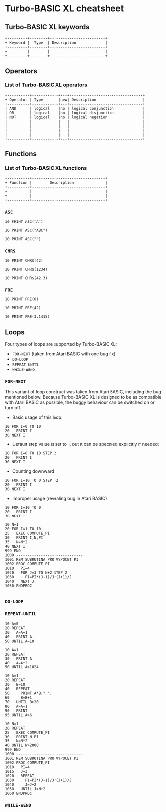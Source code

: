 # Turbo-BASIC XL cheatsheet



## Turbo-BASIC XL keywords

```
+---------+--------+-------------------------+
+ Keyword |  Type  | Description             |
+---------+--------+-------------------------+
+         |        |                         |
+---------+--------+-------------------------+
```

## Operators

### List of Turbo-BASIC XL operators

```
+----------+------------+---+---------------------------------+
+ Operator | Type       |new| Description                     |
+----------+------------+---+---------------------------------+
| AND      | logical    |no | logical conjunction             |
| OR       | logical    |no | logical disjunction             |
| NOT      | logical    |no | logical negation                |
|          |            |   |                                 |
|          |            |   |                                 |
|          |            |   |                                 |
|          |            |   |                                 |
+----------+------------+---+---------------------------------+
```

## Functions

### List of Turbo-BASIC XL functions

```
+----------+---------------------------------+
+ Function |        Description              |
+----------+---------------------------------+
+          |                                 |
+          |                                 |
+----------+---------------------------------+
```

### `ASC`

```basic
10 PRINT ASC("A")

```

```basic
10 PRINT ASC("ABC")

```

```basic
10 PRINT ASC("")

```

### `CHR$`

```basic
10 PRINT CHR$(42)

```

```basic
10 PRINT CHR$(1234)

```

```basic
10 PRINT CHR$(42.3)

```

### `FRE`


```basic
10 PRINT FRE(0)

```

```basic
10 PRINT FRE(42)

```

```basic
10 PRINT FRE(3.1415)

```

## Loops

Four types of loops are supported by Turbo-BASIC XL:

* `FOR-NEXT` (taken from Atari BASIC with one bug fix)
* `DO-LOOP`
* `REPEAT-UNTIL`
* `WHILE-WEND`

### `FOR-NEXT`

This variant of loop construct was taken from Atari BASIC, including the bug mentioned below. Because Turbo-BASIC XL is designed to be as compatible with Atari BASIC as possible, the buggy behaviour can be switched on or turn off.

* Basic usage of this loop:

```basic
10 FOR I=0 TO 10
20   PRINT I
30 NEXT I

```

* Default step value is set to 1, but it can be specified explicitly if needed:

```basic
10 FOR I=0 TO 10 STEP 2
20   PRINT I
30 NEXT I

```

* Counting downward

```basic
10 FOR I=10 TO 0 STEP -2
20   PRINT I
30 NEXT I

```

* Improper usage (revealing bug in Atari BASIC)

```basic
10 FOR I=10 TO 0
20   PRINT I
30 NEXT I

```

```basic
10 N=1
20 FOR I=1 TO 10
25   EXEC COMPUTE_PI
30   PRINT I,N,PI
35   N=N*2
40 NEXT I
999 END 
1000 ------------------------------
1001 REM SUBRUTINA PRO VYPOCET PI
1002 PROC COMPUTE_PI
1010   PI=4
1020   FOR J=3 TO N+2 STEP 2
1030     PI=PI*(J-1)/J*(J+1)/J
1040   NEXT J
1050 ENDPROC 


```

### `DO-LOOP`

### `REPEAT-UNTIL`

```basic
10 A=0
20 REPEAT 
30   A=A+1
40   PRINT A
50 UNTIL A=10

```

```basic
10 A=1
20 REPEAT 
30   PRINT A
40   A=A*2
50 UNTIL A>1024

```

```basic
10 A=1
20 REPEAT 
30   B=10
40   REPEAT 
50     PRINT A*B;" ";
60     B=B+1
70   UNTIL B>20
80   A=A+1
90   PRINT 
95 UNTIL A>6

```

```basic
10 N=1
20 REPEAT 
25   EXEC COMPUTE_PI
30   PRINT N,PI
35   N=N*2
40 UNTIL N>2000
999 END 
1000 ------------------------------
1001 REM SUBRUTINA PRO VYPOCET PI
1002 PROC COMPUTE_PI
1010   PI=4
1015   J=3
1020   REPEAT 
1030     PI=PI*(J-1)/J*(J+1)/J
1040     J=J+2
1050   UNTIL J>N+2
1060 ENDPROC 

```

### `WHILE-WEND`

